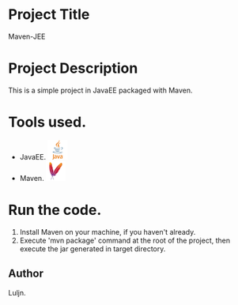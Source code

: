 # Project Title

Maven-JEE

# Project Description

This is a simple project in JavaEE packaged with Maven.

# Tools used.

- JavaEE. <a href="https://www.oracle.com/fr/java/technologies/java-ee-glance.html" target="_blank" rel="noreferrer"> <img src="img/java-4-logo-svgrepo-com.svg" alt="java" width="40" height="40"/> </a>
- Maven.  <a href="https://maven.apache.org/" target="_blank" rel="noreferrer"> <img src="img/maven-svgrepo-com.svg" alt="java" width="40" height="40"/> </a>

# Run the code.

1) Install Maven on your machine, if you haven't already.
2) Execute 'mvn package' command at the root of the project, then execute the jar generated in target directory.

## Author

Luljn.
